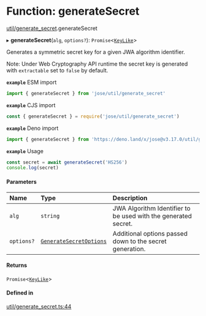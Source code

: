 # Function: generateSecret

[util/generate_secret](../modules/util_generate_secret.md).generateSecret

▸ **generateSecret**(`alg`, `options?`): `Promise`<[`KeyLike`](../types/types.KeyLike.md)\>

Generates a symmetric secret key for a given JWA algorithm identifier.

Note: Under Web Cryptography API runtime the secret key is generated with
`extractable` set to `false` by default.

**`example`** ESM import
```js
import { generateSecret } from 'jose/util/generate_secret'
```

**`example`** CJS import
```js
const { generateSecret } = require('jose/util/generate_secret')
```

**`example`** Deno import
```js
import { generateSecret } from 'https://deno.land/x/jose@v3.17.0/util/generate_secret.ts'
```

**`example`** Usage
```js
const secret = await generateSecret('HS256')
console.log(secret)
```

#### Parameters

| Name | Type | Description |
| :------ | :------ | :------ |
| `alg` | `string` | JWA Algorithm Identifier to be used with the generated secret. |
| `options?` | [`GenerateSecretOptions`](../interfaces/util_generate_secret.GenerateSecretOptions.md) | Additional options passed down to the secret generation. |

#### Returns

`Promise`<[`KeyLike`](../types/types.KeyLike.md)\>

#### Defined in

[util/generate_secret.ts:44](https://github.com/panva/jose/blob/v3.17.0/src/util/generate_secret.ts#L44)
